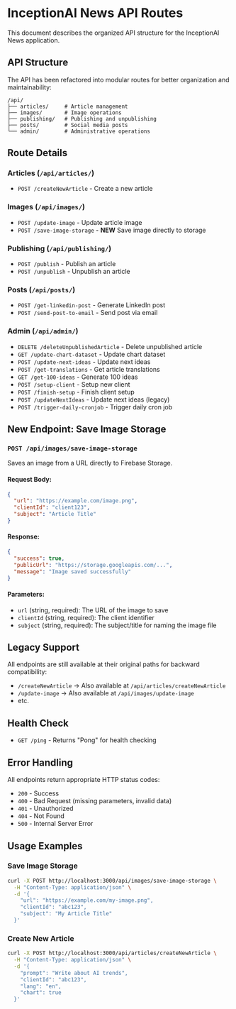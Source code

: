 # InceptionAI News API Routes

This document describes the organized API structure for the InceptionAI News application.

## API Structure

The API has been refactored into modular routes for better organization and maintainability:

```
/api/
├── articles/     # Article management
├── images/       # Image operations
├── publishing/   # Publishing and unpublishing
├── posts/        # Social media posts
└── admin/        # Administrative operations
```

## Route Details

### Articles (`/api/articles/`)
- `POST /createNewArticle` - Create a new article

### Images (`/api/images/`)
- `POST /update-image` - Update article image
- `POST /save-image-storage` - **NEW** Save image directly to storage

### Publishing (`/api/publishing/`)
- `POST /publish` - Publish an article
- `POST /unpublish` - Unpublish an article

### Posts (`/api/posts/`)
- `POST /get-linkedin-post` - Generate LinkedIn post
- `POST /send-post-to-email` - Send post via email

### Admin (`/api/admin/`)
- `DELETE /deleteUnpublishedArticle` - Delete unpublished article
- `GET /update-chart-dataset` - Update chart dataset
- `POST /update-next-ideas` - Update next ideas
- `POST /get-translations` - Get article translations
- `GET /get-100-ideas` - Generate 100 ideas
- `POST /setup-client` - Setup new client
- `POST /finish-setup` - Finish client setup
- `POST /updateNextIdeas` - Update next ideas (legacy)
- `POST /trigger-daily-cronjob` - Trigger daily cron job

## New Endpoint: Save Image Storage

### `POST /api/images/save-image-storage`

Saves an image from a URL directly to Firebase Storage.

#### Request Body:
```json
{
  "url": "https://example.com/image.png",
  "clientId": "client123",
  "subject": "Article Title"
}
```

#### Response:
```json
{
  "success": true,
  "publicUrl": "https://storage.googleapis.com/...",
  "message": "Image saved successfully"
}
```

#### Parameters:
- `url` (string, required): The URL of the image to save
- `clientId` (string, required): The client identifier
- `subject` (string, required): The subject/title for naming the image file

## Legacy Support

All endpoints are still available at their original paths for backward compatibility:
- `/createNewArticle` → Also available at `/api/articles/createNewArticle`
- `/update-image` → Also available at `/api/images/update-image`
- etc.

## Health Check

- `GET /ping` - Returns "Pong" for health checking

## Error Handling

All endpoints return appropriate HTTP status codes:
- `200` - Success
- `400` - Bad Request (missing parameters, invalid data)
- `401` - Unauthorized
- `404` - Not Found
- `500` - Internal Server Error

## Usage Examples

### Save Image Storage
```bash
curl -X POST http://localhost:3000/api/images/save-image-storage \
  -H "Content-Type: application/json" \
  -d '{
    "url": "https://example.com/my-image.png",
    "clientId": "abc123",
    "subject": "My Article Title"
  }'
```

### Create New Article
```bash
curl -X POST http://localhost:3000/api/articles/createNewArticle \
  -H "Content-Type: application/json" \
  -d '{
    "prompt": "Write about AI trends",
    "clientId": "abc123",
    "lang": "en",
    "chart": true
  }'
```
